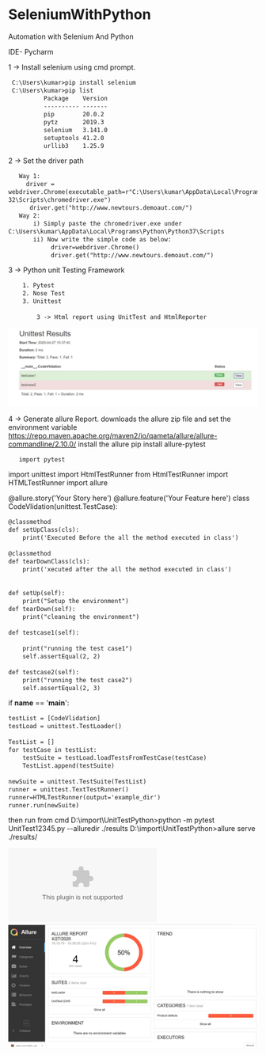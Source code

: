 # SeleniumWithPython
Automation with Selenium And Python

IDE- Pycharm

1 -> Install selenium using cmd prompt.

     C:\Users\kumar>pip install selenium
     C:\Users\kumar>pip list
              Package    Version
              ---------- -------
              pip        20.0.2
              pytz       2019.3
              selenium   3.141.0
              setuptools 41.2.0
              urllib3    1.25.9
              
 2 -> Set the driver path
 
       Way 1:
         driver = webdriver.Chrome(executable_path=r"C:\Users\kumar\AppData\Local\Programs\Python\Python38-32\Scripts\chromedriver.exe")
          driver.get("http://www.newtours.demoaut.com/")
       Way 2: 
           i) Simply paste the chromedriver.exe under C:\Users\kumar\AppData\Local\Programs\Python\Python37\Scripts
           ii) Now write the simple code as below:
                driver=webdriver.Chrome()
                driver.get("http://www.newtours.demoaut.com/")    
  
  3 -> Python unit Testing Framework
      
        1. Pytest
        2. Nose Test
        3. Unittest

            3 -> Html report using UnitTest and HtmlReporter
![Image description](https://github.com/sumankumar01/SeleniumWithPython/blob/master/images/Capture.JPG?raw=true)

  4 -> Generate allure Report.
       downloads the allure zip file and set the environment variable
       https://repo.maven.apache.org/maven2/io/qameta/allure/allure-commandline/2.10.0/
       install the allure
       pip install allure-pytest
       
       import pytest
import unittest
import HtmlTestRunner
from HtmlTestRunner import HTMLTestRunner
import allure

@allure.story('Your Story here')
@allure.feature('Your Feature here')
class CodeVlidation(unittest.TestCase):

    @classmethod
    def setUpClass(cls):
        print('Executed Before the all the method executed in class')

    @classmethod
    def tearDownClass(cls):
        print('xecuted after the all the method executed in class')


    def setUp(self):
        print("Setup the environment")
    def tearDown(self):
        print("cleaning the environment")
    
    def testcase1(self):

        print("running the test case1")
        self.assertEqual(2, 2)

    def testcase2(self):
        print("running the test case2")
        self.assertEqual(2, 3)


if __name__ == '__main__':

    testList = [CodeVlidation]
    testLoad = unittest.TestLoader()

    TestList = []
    for testCase in testList:
        testSuite = testLoad.loadTestsFromTestCase(testCase)
        TestList.append(testSuite)

    newSuite = unittest.TestSuite(TestList)
    runner = unittest.TextTestRunner()
    runner=HTMLTestRunner(output='example_dir')
    runner.run(newSuite)


then run from cmd
  D:\import\UnitTestPython>python -m pytest UnitTest12345.py --alluredir ./results
  D:\import\UnitTestPython>allure serve ./results/    

  ![detailedstep - PythonAllure.blogspot.com](PythonAllure.blogspot.com) 
 ![Image description](https://github.com/sumankumar01/SeleniumWithPython/blob/master/images/AllureReport.JPG?raw=true)      
